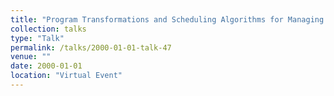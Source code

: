 ```yaml
---
title: "Program Transformations and Scheduling Algorithms for Managing Shared Caches on Multithreaded Processors}"
collection: talks
type: "Talk"
permalink: /talks/2000-01-01-talk-47
venue: ""
date: 2000-01-01
location: "Virtual Event"
---
```

